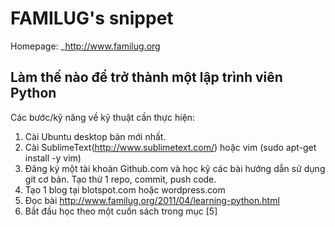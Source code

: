 FAMILUG's snippet
=================

Homepage: _http://www.familug.org

Làm thế nào để trở thành một lập trình viên Python
--------------------------------------------------


Các bước/kỹ năng về kỹ thuật cần thực hiện:

1. Cài Ubuntu desktop bản mới nhất.
2. Cài SublimeText(http://www.sublimetext.com/) hoặc vim (sudo apt-get install -y vim)
3. Đăng ký một tài khoản Github.com và học kỹ các bài hướng dẫn sử dụng git cơ bản. Tạo thử 1 repo, commit, push code.
4. Tạo 1 blog tại blotspot.com hoặc wordpress.com
5. Đọc bài http://www.familug.org/2011/04/learning-python.html
6. Bắt đầu học theo một cuốn sách trong mục [5]
